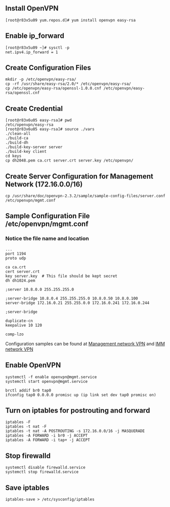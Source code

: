 ## Install OpenVPN
	[root@r83x5u09 yum.repos.d]# yum install openvpn easy-rsa

## Enable ip_forward
	[root@r83x5u09 ~]# sysctl -p
	net.ipv4.ip_forward = 1

## Create Configuration Files
	mkdir -p /etc/openvpn/easy-rsa/
	cp -rf /usr/share/easy-rsa/2.0/* /etc/openvpn/easy-rsa/
	cp /etc/openvpn/easy-rsa/openssl-1.0.0.cnf /etc/openvpn/easy-rsa/openssl.cnf

## Create Credential
	[root@r83x6u05 easy-rsa]# pwd
	/etc/openvpn/easy-rsa
	[root@r83x6u05 easy-rsa]# source ./vars
	./clean-all
	./build-ca
	./build-dh
	./build-key-server server
	./build-key client
	cd keys
	cp dh2048.pem ca.crt server.crt server.key /etc/openvpn/

## Create Server Configuration for Management Network (172.16.0.0/16)
	cp /usr/share/doc/openvpn-2.3.2/sample/sample-config-files/server.conf /etc/openvpn/mgmt.conf

## Sample Configuration File /etc/openvpn/mgmt.conf
### Notice the file name and location
	...
	port 1194
	proto udp

	ca ca.crt
	cert server.crt
	key server.key  # This file should be kept secret
	dh dh1024.pem

	;server 10.8.0.0 255.255.255.0

	;server-bridge 10.8.0.4 255.255.255.0 10.8.0.50 10.8.0.100
	server-bridge 172.16.0.21 255.255.0.0 172.16.0.241 172.16.0.244

	;server-bridge

	duplicate-cn
	keepalive 10 120

	comp-lzo    

Configuration samples can be found at [Management network VPN](samples/openvpn_client_conf/mgmt.conf) and [IMM network VPN](samples/openvpn_client_conf/imm.conf)

## Enable OpenVPN
	systemctl -f enable openvpn@mgmt.service
	systemctl start openvpn@mgmt.service

	brctl addif br0 tap0
	ifconfig tap0 0.0.0.0 promisc up (ip link set dev tap0 promisc on)

## Turn on iptables for postrouting and forward   
	iptables -F
	iptables -t nat -F
	iptables -t nat -A POSTROUTING -s 172.16.0.0/16 -j MASQUERADE
	iptables -A FORWARD -i br0 -j ACCEPT
	iptables -A FORWARD -i tap+ -j ACCEPT

## Stop firewalld
	systemctl disable firewalld.service
	systemctl stop firewalld.service

## Save iptables
	iptables-save > /etc/sysconfig/iptables
